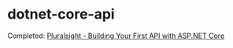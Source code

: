 # dotnet-core-api
Completed: [Pluralsight - Building Your First API with ASP.NET Core](https://app.pluralsight.com/library/courses/asp-dotnet-core-api-building-first/table-of-contents)
